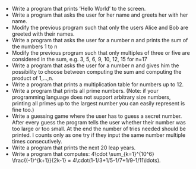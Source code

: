 - Write a program that prints ‘Hello World’ to the screen.
- Write a program that asks the user for her name and greets her with her name.
- Modify the previous program such that only the users Alice and Bob are greeted with their names.
- Write a program that asks the user for a number n and prints the sum of the numbers 1 to n
- Modify the previous program such that only multiples of three or five are considered in the sum, e.g. 3, 5, 6, 9, 10, 12, 15 for n=17
- Write a program that asks the user for a number n and gives him the possibility to choose between computing the sum and computing the product of 1,…,n.
- Write a program that prints a multiplication table for numbers up to 12.
- Write a program that prints all prime numbers. (Note: if your programming language does not support arbitrary size numbers, printing all primes up to the largest number you can easily represent is fine too.)
- Write a guessing game where the user has to guess a secret number. After every guess the program tells the user whether their number was too large or too small. At the end the number of tries needed should be printed. I counts only as one try if they input the same number multiple times consecutively.
- Write a program that prints the next 20 leap years.
- Write a program that computes: 4\cdot \sum_{k=1}^{10^6} \frac{(-1)^{k+1}}{2k-1} = 4\cdot(1-1/3+1/5-1/7+1/9-1/11\ldots).
